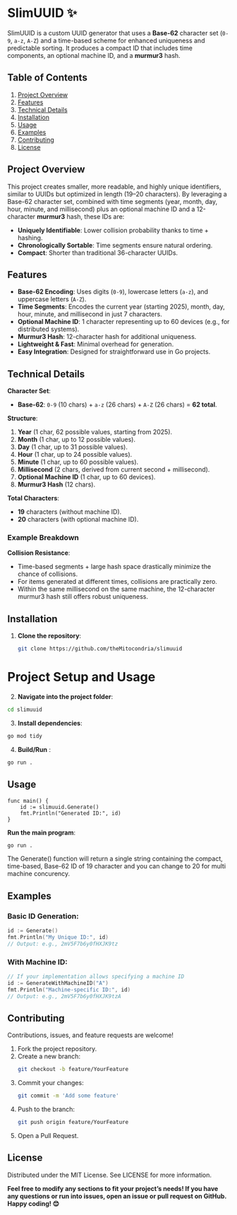# SlimUUID ✨

SlimUUID is a custom UUID generator that uses a **Base-62** character set (`0-9`, `a-z`, `A-Z`) and a time-based scheme for enhanced uniqueness and predictable sorting. It produces a compact ID that includes time components, an optional machine ID, and a **murmur3** hash.

## Table of Contents

1. [Project Overview](#project-overview)  
2. [Features](#features)  
3. [Technical Details](#technical-details)  
4. [Installation](#installation)  
5. [Usage](#usage)  
6. [Examples](#examples)  
7. [Contributing](#contributing)
8. [License](#license)

## Project Overview

This project creates smaller, more readable, and highly unique identifiers, similar to UUIDs but optimized in length (19–20 characters). By leveraging a Base-62 character set, combined with time segments (year, month, day, hour, minute, and millisecond) plus an optional machine ID and a 12-character **murmur3** hash, these IDs are:

- **Uniquely Identifiable**: Lower collision probability thanks to time + hashing.  
- **Chronologically Sortable**: Time segments ensure natural ordering.  
- **Compact**: Shorter than traditional 36-character UUIDs.

## Features

- **Base-62 Encoding**: Uses digits (`0-9`), lowercase letters (`a-z`), and uppercase letters (`A-Z`).  
- **Time Segments**: Encodes the current year (starting 2025), month, day, hour, minute, and millisecond in just 7 characters.  
- **Optional Machine ID**: 1 character representing up to 60 devices (e.g., for distributed systems).  
- **Murmur3 Hash**: 12-character hash for additional uniqueness.  
- **Lightweight & Fast**: Minimal overhead for generation.  
- **Easy Integration**: Designed for straightforward use in Go projects.

## Technical Details

**Character Set**:  
- **Base-62**: `0-9` (10 chars) + `a-z` (26 chars) + `A-Z` (26 chars) = **62 total**.

**Structure**:  
1. **Year** (1 char, 62 possible values, starting from 2025).  
2. **Month** (1 char, up to 12 possible values).  
3. **Day** (1 char, up to 31 possible values).  
4. **Hour** (1 char, up to 24 possible values).  
5. **Minute** (1 char, up to 60 possible values).  
6. **Millisecond** (2 chars, derived from current second + millisecond).  
7. **Optional Machine ID** (1 char, up to 60 devices).  
8. **Murmur3 Hash** (12 chars).

**Total Characters**:  
- **19** characters (without machine ID).  
- **20** characters (with optional machine ID).

### Example Breakdown


**Collision Resistance**:  
- Time-based segments + large hash space drastically minimize the chance of collisions.  
- For items generated at different times, collisions are practically zero.  
- Within the same millisecond on the same machine, the 12-character murmur3 hash still offers robust uniqueness.

## Installation

1. **Clone the repository**:
   ```bash
   git clone https://github.com/theMitocondria/slimuuid
   ```
# Project Setup and Usage

2. **Navigate into the project folder**:
```bash
cd slimuuid
```

3. **Install dependencies**:
```bash
go mod tidy
```

4. **Build/Run** :
```bash
go run .
```

## Usage
```
func main() {
    id := slimuuid.Generate()
    fmt.Println("Generated ID:", id)
}
```

**Run the main program**:
```bash
go run .
```

The Generate() function will return a single string containing the compact, time-based, Base-62 ID of 19 character and you can change to 20 for multi machine concurency.

## Examples

### Basic ID Generation:
```go
id := Generate()
fmt.Println("My Unique ID:", id)
// Output: e.g., 2mV5F7b6y0fHXJK9tz
```

### With Machine ID:
```go
// If your implementation allows specifying a machine ID
id := GenerateWithMachineID("A")
fmt.Println("Machine-specific ID:", id)
// Output: e.g., 2mV5F7b6y0fHXJK9tzA
```

## Contributing

Contributions, issues, and feature requests are welcome!

1. Fork the project repository.
2. Create a new branch:
   ```bash
   git checkout -b feature/YourFeature
   ```
3. Commit your changes:
   ```bash
   git commit -m 'Add some feature'
   ```
4. Push to the branch:
   ```bash
   git push origin feature/YourFeature
   ```
5. Open a Pull Request.

## License
Distributed under the MIT License. See LICENSE for more information.


**Feel free to modify any sections to fit your project’s needs! If you have any questions or run into issues, open an issue or pull request on GitHub. Happy coding! 😊**
